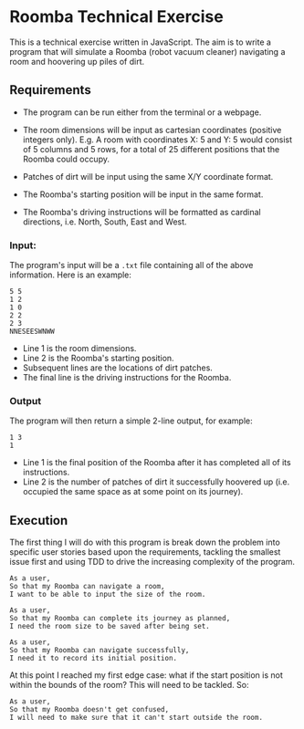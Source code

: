 # Roomba Technical Exercise

This is a technical exercise written in JavaScript. The aim is to write a program that will simulate a Roomba (robot vacuum cleaner) navigating a room and hoovering up piles of dirt.

## Requirements

- The program can be run either from the terminal or a webpage.

- The room dimensions will be input as cartesian coordinates (positive integers only). E.g. A room with coordinates X: 5 and Y: 5 would consist of 5 columns and 5 rows, for a total of 25 different positions that the Roomba could occupy.

- Patches of dirt will be input using the same X/Y coordinate format.

- The Roomba's starting position will be input in the same format.

- The Roomba's driving instructions will be formatted as cardinal directions, i.e. North, South, East and West.

### Input:

The program's input will be a `.txt` file containing all of the above information. Here is an example:

```
5 5
1 2
1 0
2 2
2 3
NNESEESWNWW
```
- Line 1 is the room dimensions.
- Line 2 is the Roomba's starting position.
- Subsequent lines are the locations of dirt patches.
- The final line is the driving instructions for the Roomba.

### Output

The program will then return a simple 2-line output, for example:

```
1 3
1
```
- Line 1 is the final position of the Roomba after it has completed all of its instructions.
- Line 2 is the number of patches of dirt it successfully hoovered up (i.e. occupied the same space as at some point on its journey).

## Execution

The first thing I will do with this program is break down the problem into specific user stories based upon the requirements, tackling the smallest issue first and using TDD to drive the increasing complexity of the program.

```
As a user,
So that my Roomba can navigate a room,
I want to be able to input the size of the room.
```
```
As a user,
So that my Roomba can complete its journey as planned,
I need the room size to be saved after being set.
```
```
As a user,
So that my Roomba can navigate successfully,
I need it to record its initial position.
```
At this point I reached my first edge case: what if the start position is not within the bounds of the room? This will need to be tackled. So:
```
As a user,
So that my Roomba doesn't get confused,
I will need to make sure that it can't start outside the room.
```
